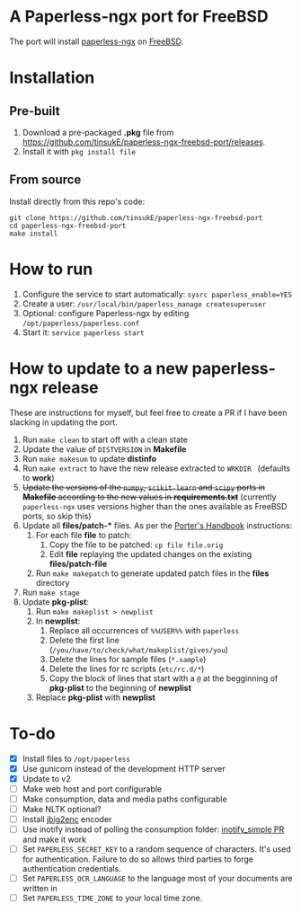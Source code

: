 # A Paperless-ngx port for FreeBSD
The port will install [paperless-ngx](https://paperless-ngx.com) on [FreeBSD](https://www.freebsd.org/).

# Installation

## Pre-built

1. Download a pre-packaged **.pkg** file from https://github.com/tinsukE/paperless-ngx-freebsd-port/releases.
2. Install it with `pkg install file`

## From source

Install directly from this repo's code:
```
git clone https://github.com/tinsukE/paperless-ngx-freebsd-port
cd paperless-ngx-freebsd-port
make install
```

# How to run

1. Configure the service to start automatically: `sysrc paperless_enable=YES`
1. Create a user: `/usr/local/bin/paperless_manage createsuperuser`
1. Optional: configure Paperless-ngx by editing `/opt/paperless/paperless.conf`
1. Start it: `service paperless start`

# How to update to a new paperless-ngx release
These are instructions for myself, but feel free to create a PR if I have been slacking in updating the port.

1. Run `make clean` to start off with a clean state
1. Update the value of `DISTVERSION` in **Makefile**
1. Run `make makesum` to update **distinfo**
1. Run `make extract` to have the new release extracted to `WRKDIR ` (defaults to **work**)
1. ~~Update the versions of the `numpy`, `scikit-learn` and `scipy` ports in **Makefile** according to the new values in **requirements.txt**~~ (currently `paperless-ngx` uses versions higher than the ones available as FreeBSD ports, so skip this)
1. Update all **files/patch-\*** files. As per the [Porter's Handbook](https://docs.freebsd.org/en/books/porters-handbook/slow-porting/#slow-patch) instructions:
    1. For each file **file** to patch:
        1. Copy the file to be patched: `cp file file.orig`
        1. Edit **file** replaying the updated changes on the existing **files/patch-file**
    1. Run `make makepatch` to generate updated patch files in the **files** directory
1. Run `make stage`
1. Update **pkg-plist**:
    1. Run `make makeplist > newplist`
    1. In **newplist**:
    	1. Replace all occurrences of `%%USER%%` with `paperless`
    	1. Delete the first line (`/you/have/to/check/what/makeplist/gives/you`)
    	1. Delete the lines for sample files (`*.sample`)
    	1. Delete the lines for rc scripts (`etc/rc.d/*`)
    	1. Copy the block of lines that start with a `@` at the begginning of **pkg-plist** to the beginning of **newplist**
    1. Replace **pkg-plist** with **newplist**

# To-do
- [X] Install files to `/opt/paperless`
- [X] Use gunicorn instead of the development HTTP server
- [X] Update to v2
- [ ] Make web host and port configurable
- [ ] Make consumption, data and media paths configurable
- [ ] Make NLTK optional?
- [ ] Install [jbig2enc](https://ocrmypdf.readthedocs.io/en/latest/jbig2.html) encoder
- [ ] Use inotify instead of polling the consumption folder: [inotify_simple PR](https://github.com/chrisjbillington/inotify_simple/pull/37) and make it work
- [ ] Set `PAPERLESS_SECRET_KEY` to a random sequence of characters. It's used for authentication. Failure to do so allows third parties to forge authentication credentials.
- [ ] Set `PAPERLESS_OCR_LANGUAGE` to the language most of your documents are written in
- [ ] Set `PAPERLESS_TIME_ZONE` to your local time zone.
